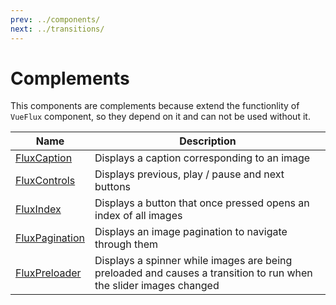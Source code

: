 ```yaml
---
prev: ../components/
next: ../transitions/
---
```


# Complements

This components are complements because extend the functionlity of `VueFlux` component, so they depend on it and can not be used without it.

| Name | Description |
|------|-------------|
| [FluxCaption](flux-caption) | Displays a caption corresponding to an image |
| [FluxControls](flux-controls) | Displays previous, play / pause and next buttons |
| [FluxIndex](flux-index) | Displays a button that once pressed opens an index of all images |
| [FluxPagination](flux-pagination) | Displays an image pagination to navigate through them |
| [FluxPreloader](flux-preloader) | Displays a spinner while images are being preloaded and causes a transition to run when the slider images changed |
